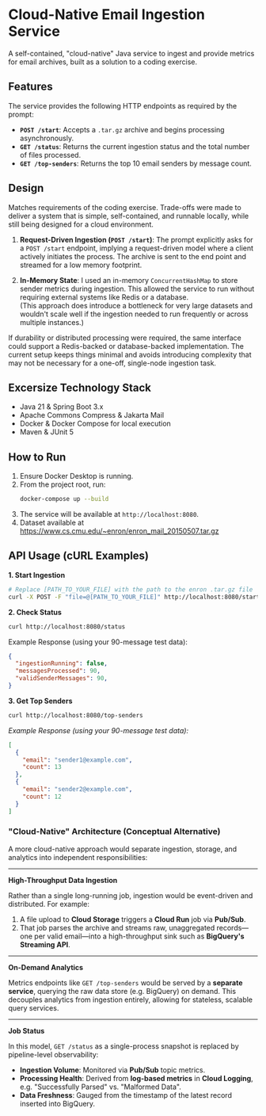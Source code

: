 # Cloud-Native Email Ingestion Service

A self-contained, "cloud-native" Java service to ingest and provide metrics for email archives, built as a solution to a coding exercise.

## Features

The service provides the following HTTP endpoints as required by the prompt:

*   **`POST /start`**: Accepts a `.tar.gz` archive and begins processing asynchronously.
*   **`GET /status`**: Returns the current ingestion status and the total number of files processed.
*   **`GET /top-senders`**: Returns the top 10 email senders by message count.

## Design

Matches requirements of the coding exercise. Trade-offs were made to deliver a system that is simple, self-contained, and runnable locally, while still being designed for a cloud environment. 

1.  **Request-Driven Ingestion (`POST /start`)**: The prompt explicitly asks for a `POST /start` endpoint, implying a request-driven model where a client actively initiates the process. The archive is sent to the end point and streamed for a low memory footprint.

2.  **In-Memory State**: I used an in-memory `ConcurrentHashMap` to store sender metrics during ingestion. This allowed the service to run without requiring external systems like Redis or a database.  
(This approach does introduce a bottleneck for very large datasets and wouldn't scale well if the ingestion needed to run frequently or across multiple instances.)

If durability or distributed processing were required, the same interface could support a Redis-backed or database-backed implementation. The current setup keeps things minimal and avoids introducing complexity that may not be necessary for a one-off, single-node ingestion task.

## Excersize Technology Stack

*   Java 21 & Spring Boot 3.x
*   Apache Commons Compress & Jakarta Mail
*   Docker & Docker Compose for local execution
*   Maven & JUnit 5

## How to Run

1.  Ensure Docker Desktop is running.
2.  From the project root, run:
    ```bash
    docker-compose up --build
    ```
3.  The service will be available at `http://localhost:8080`.
4. Dataset available at https://www.cs.cmu.edu/~enron/enron_mail_20150507.tar.gz

## API Usage (cURL Examples)

**1. Start Ingestion**
```bash
# Replace [PATH_TO_YOUR_FILE] with the path to the enron .tar.gz file
curl -X POST -F "file=@[PATH_TO_YOUR_FILE]" http://localhost:8080/start
```

**2. Check Status**
```bash
curl http://localhost:8080/status
```

Example Response (using your 90-message test data):

```json
{
  "ingestionRunning": false,
  "messagesProcessed": 90,
  "validSenderMessages": 90,
}
```

**3. Get Top Senders**
```bash
curl http://localhost:8080/top-senders
```

*Example Response (using your 90-message test data):*

```json
[
  {
    "email": "sender1@example.com",
    "count": 13
  },
  {
    "email": "sender2@example.com",
    "count": 12
  }
]
```

### "Cloud-Native" Architecture (Conceptual Alternative)

A more cloud-native approach would separate ingestion, storage, and analytics into independent responsibilities:

---

**High-Throughput Data Ingestion**

Rather than a single long-running job, ingestion would be event-driven and distributed. For example:

1. A file upload to **Cloud Storage** triggers a **Cloud Run** job via **Pub/Sub**.
2. That job parses the archive and streams raw, unaggregated records—one per valid email—into a high-throughput sink such as **BigQuery's Streaming API**.

---

**On-Demand Analytics**

Metrics endpoints like `GET /top-senders` would be served by a **separate service**, querying the raw data store (e.g. BigQuery) on demand. This decouples analytics from ingestion entirely, allowing for stateless, scalable query services.

---

**Job Status**

In this model, `GET /status` as a single-process snapshot is replaced by pipeline-level observability:

- **Ingestion Volume**: Monitored via **Pub/Sub** topic metrics.
- **Processing Health**: Derived from **log-based metrics** in **Cloud Logging**, e.g. "Successfully Parsed" vs. "Malformed Data".
- **Data Freshness**: Gauged from the timestamp of the latest record inserted into BigQuery.

